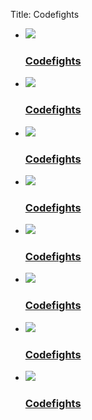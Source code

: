 Title: Codefights
<ul class="rig columns-4">
	<li>
		<a href="programs1.html">
			<img src="../images/resources/codefights.png" />
			<h3>Codefights</h3>
			<p></p>
		</a>
	</li>
	<li>
		<a href="programs1.html">
			<img src="../images/resources/codefights.png" />
			<h3>Codefights</h3>
			<p></p>
		</a>
	</li>
	<li>
		<a href="programs1.html">
			<img src="../images/resources/codefights.png" />
			<h3>Codefights</h3>
			<p></p>
		</a>
	</li>
	<li>
		<a href="programs1.html">
			<img src="../images/resources/codefights.png" />
			<h3>Codefights</h3>
			<p></p>
		</a>
	</li>
	<li>
		<a href="programs1.html">
			<img src="../images/resources/codefights.png" />
			<h3>Codefights</h3>
			<p></p>
		</a>
	</li>
	<li>
		<a href="programs1.html">
			<img src="../images/resources/codefights.png" />
			<h3>Codefights</h3>
			<p></p>
		</a>
	</li>
	<li>
		<a href="programs1.html">
			<img src="../images/resources/codefights.png" />
			<h3>Codefights</h3>
			<p></p>
		</a>
	</li>
	<li>
		<a href="programs1.html">
			<img src="../images/resources/codefights.png" />
			<h3>Codefights</h3>
			<p></p>
		</a>
	</li>

</ul>